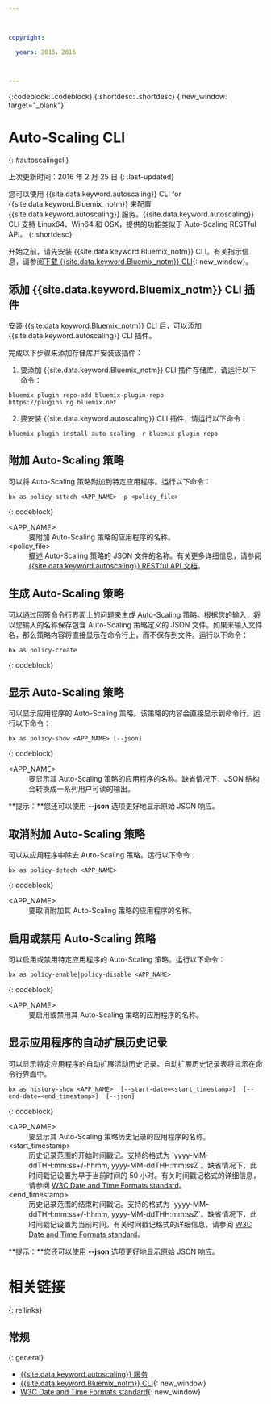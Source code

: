 ```yaml
---

 

copyright:

  years: 2015，2016

 

---
```


{:codeblock: .codeblock}
{:shortdesc: .shortdesc}
{:new_window: target="_blank"}

# Auto-Scaling CLI
{: #autoscalingcli}

上次更新时间：2016 年 2 月 25 日
{: .last-updated}


您可以使用 {{site.data.keyword.autoscaling}} CLI for {{site.data.keyword.Bluemix_notm}} 来配置 {{site.data.keyword.autoscaling}} 服务。{{site.data.keyword.autoscaling}} CLI 支持 Linux64、Win64 和 OSX，提供的功能类似于 Auto-Scaling RESTful API。
{: shortdesc}

开始之前，请先安装 {{site.data.keyword.Bluemix_notm}} CLI。有关指示信息，请参阅[下载 {{site.data.keyword.Bluemix_notm}} CLI](http://plugins.ng.bluemix.net/ui/home.html){: new_window}。

## 添加 {{site.data.keyword.Bluemix_notm}} CLI 插件

安装 {{site.data.keyword.Bluemix_notm}} CLI 后，可以添加 {{site.data.keyword.autoscaling}} CLI 插件。

完成以下步骤来添加存储库并安装该插件：
1. 要添加 {{site.data.keyword.Bluemix_notm}} CLI 插件存储库，请运行以下命令：

```
bluemix plugin repo-add bluemix-plugin-repo https://plugins.ng.bluemix.net
```
2. 要安装 {{site.data.keyword.autoscaling}} CLI 插件，请运行以下命令：

```
bluemix plugin install auto-scaling -r bluemix-plugin-repo
```

## 附加 Auto-Scaling 策略

可以将 Auto-Scaling 策略附加到特定应用程序。运行以下命令：

```
bx as policy-attach <APP_NAME> -p <policy_file>
```
{: codeblock}

<dl class="parml">
<dt class="pt dlterm">&lt;APP_NAME&gt;</dt>
<dd class="pd">要附加 Auto-Scaling 策略的应用程序的名称。</dd>
<dt class="pt dlterm">&lt;policy_file&gt;</dt>
<dd class="pd">描述 Auto-Scaling 策略的 JSON 文件的名称。有关更多详细信息，请参阅 <a href="https://new-console.{DomainName}/apidocs/48" target="_blank">{{site.data.keyword.autoscaling}} RESTful API 文档</a>。</dd>
</dl>


## 生成 Auto-Scaling 策略

可以通过回答命令行界面上的问题来生成 Auto-Scaling 策略。根据您的输入，将以您输入的名称保存包含 Auto-Scaling 策略定义的 JSON 文件。如果未输入文件名，那么策略内容将直接显示在命令行上，而不保存到文件。运行以下命令：

```
bx as policy-create
```
{: codeblock}


## 显示 Auto-Scaling 策略

可以显示应用程序的 Auto-Scaling 策略。该策略的内容会直接显示到命令行。运行以下命令：

```
bx as policy-show <APP_NAME> [--json]
```
{: codeblock}

<dl class="parml">
<dt class="pt dlterm">&lt;APP_NAME&gt;</dt>
<dd class="pd">要显示其 Auto-Scaling 策略的应用程序的名称。缺省情况下，JSON 结构会转换成一系列用户可读的输出。</dd>
</dl>

**提示：**您还可以使用 **--json** 选项更好地显示原始 JSON 响应。


## 取消附加 Auto-Scaling 策略

可以从应用程序中除去 Auto-Scaling 策略。运行以下命令：

```
bx as policy-detach <APP_NAME>
```
{: codeblock}

<dl class="parml">
<dt class="pt dlterm">&lt;APP_NAME&gt;</dt>
<dd class="pd">要取消附加其 Auto-Scaling 策略的应用程序的名称。</dd>
</dl>


## 启用或禁用 Auto-Scaling 策略

可以启用或禁用特定应用程序的 Auto-Scaling 策略。运行以下命令：

```
bx as policy-enable|policy-disable <APP_NAME>
```
{: codeblock}

<dl class="parml">
<dt class="pt dlterm">&lt;APP_NAME&gt;</dt>
<dd class="pd">要启用或禁用其 Auto-Scaling 策略的应用程序的名称。</dd>
</dl>


## 显示应用程序的自动扩展历史记录

可以显示特定应用程序的自动扩展活动历史记录。自动扩展历史记录表将显示在命令行界面中。

```
bx as history-show <APP_NAME>  [--start-date=<start_timestamp>]  [--end-date=<end_timestamp>]  [--json]
```
{: codeblock}

<dl class="parml">
<dt class="pt dlterm">&lt;APP_NAME&gt;</dt>
<dd class="pd">要显示其 Auto-Scaling 策略历史记录的应用程序的名称。
<dt class="pt dlterm">&lt;start_timestamp&gt;</dt>
<dd class="pd">历史记录范围的开始时间戳记。支持的格式为 `yyyy-MM-ddTHH:mm:ss+/-hhmm, yyyy-MM-ddTHH:mm:ssZ`。缺省情况下，此时间戳记设置为早于当前时间的 50 小时。有关时间戳记格式的详细信息，请参阅 <a href="https://www.w3.org/TR/NOTE-datetime" target="_blank">W3C Date and Time Formats standard</a>。
<dt class="pt dlterm">&lt;end_timestamp&gt;</dt>
<dd class="pd">历史记录范围的结束时间戳记。支持的格式为 `yyyy-MM-ddTHH:mm:ss+/-hhmm, yyyy-MM-ddTHH:mm:ssZ`。缺省情况下，此时间戳记设置为当前时间。有关时间戳记格式的详细信息，请参阅 <a href="https://www.w3.org/TR/NOTE-datetime" target="_blank">W3C Date and Time Formats standard</a>。
</dl>



**提示：**您还可以使用 **--json** 选项更好地显示原始 JSON 响应。

# 相关链接
{: rellinks}
## 常规
{: general}
* [{{site.data.keyword.autoscaling}} 服务](../../../services/Auto-Scaling/index.html)
* [{{site.data.keyword.Bluemix_notm}} CLI](http://plugins.ng.bluemix.net/ui/home.html){: new_window}
* [W3C Date and Time Formats standard](https://www.w3.org/TR/NOTE-datetime){: new_window}


